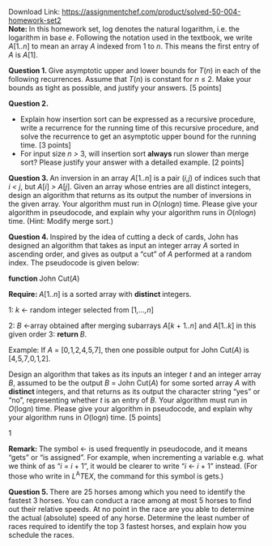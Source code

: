 Download Link: https://assignmentchef.com/product/solved-50-004-homework-set2
<br>
<strong>Note: </strong>In this homework set, log denotes the natural logarithm, i.e. the logarithm in base <em>e</em>. Following the notation used in the textbook, we write <em>A</em>[1<em>..n</em>] to mean an array <em>A </em>indexed from 1 to <em>n</em>. This means the first entry of <em>A </em>is <em>A</em>[1].

<strong>Question 1. </strong>Give asymptotic upper and lower bounds for <em>T</em>(<em>n</em>) in each of the following recurrences. Assume that <em>T</em>(<em>n</em>) is constant for <em>n </em>≤ 2. Make your bounds as tight as possible, and justify your answers.     [5 points]

<strong>Question 2.</strong>

<ul>

 <li>Explain how insertion sort can be expressed as a recursive procedure, write a recurrence for the running time of this recursive procedure, and solve the recurrence to get an asymptotic upper bound for the running time. [3 points]</li>

 <li>For input size <em>n &gt; </em>3, will insertion sort <strong>always </strong>run slower than merge sort? Please justify your answer with a detailed example. [2 points]</li>

</ul>

<strong>Question 3. </strong>An inversion in an array <em>A</em>[1<em>..n</em>] is a pair (<em>i,j</em>) of indices such that <em>i &lt; j</em>, but <em>A</em>[<em>i</em>] <em>&gt; A</em>[<em>j</em>]. Given an array whose entries are all distinct integers, design an algorithm that returns as its output the number of inversions in the given array. Your algorithm must run in <em>O</em>(<em>n</em>log<em>n</em>) time. Please give your algorithm in pseudocode, and explain why your algorithm runs in <em>O</em>(<em>n</em>log<em>n</em>) time. (Hint: Modify merge sort.)

<strong>Question 4. </strong>Inspired by the idea of cutting a deck of cards, John has designed an algorithm that takes as input an integer array <em>A </em>sorted in ascending order, and gives as output a “cut” of <em>A </em>performed at a random index. The pseudocode is given below:

<strong>function </strong>John Cut(<em>A</em>)

<strong>Require: </strong><em>A</em>[1<em>..n</em>] is a sorted array with <strong>distinct </strong>integers.

1: <em>k </em>← random integer selected from [1<em>,…,n</em>]

2: <em>B </em>←array obtained after merging subarrays <em>A</em>[<em>k </em>+ 1<em>..n</em>] and <em>A</em>[1<em>..k</em>] in this given order 3: <strong>return </strong><em>B</em>.

Example: If <em>A </em>= [0<em>,</em>1<em>,</em>2<em>,</em>4<em>,</em>5<em>,</em>7], then one possible output for John Cut(<em>A</em>) is [4<em>,</em>5<em>,</em>7<em>,</em>0<em>,</em>1<em>,</em>2].

Design an algorithm that takes as its inputs an integer <em>t </em>and an integer array <em>B</em>, assumed to be the output <em>B </em>= John Cut(<em>A</em>) for some sorted array <em>A </em>with <strong>distinct </strong>integers, and that returns as its output the character string “yes” or “no”, representing whether <em>t </em>is an entry of <em>B</em>. Your algorithm must run in <em>O</em>(log<em>n</em>) time. Please give your algorithm in pseudocode, and explain why your algorithm runs in <em>O</em>(log<em>n</em>) time. [5 points]

1

<strong>Remark: </strong>The symbol ← is used frequently in pseudocode, and it means “gets” or “is assigned”. For example, when incrementing a variable e.g. what we think of as “<em>i </em>= <em>i </em>+ 1”, it would be clearer to write “<em>i </em>← <em>i </em>+ 1” instead. (For those who write in <em>L</em><sup>A</sup><em>T</em>E<em>X</em>, the command for this symbol is gets.)

<strong>Question 5. </strong>There are 25 horses among which you need to identify the fastest 3 horses. You can conduct a race among at most 5 horses to find out their relative speeds. At no point in the race are you able to determine the actual (absolute) speed of any horse. Determine the least number of races required to identify the top 3 fastest horses, and explain how you schedule the races.